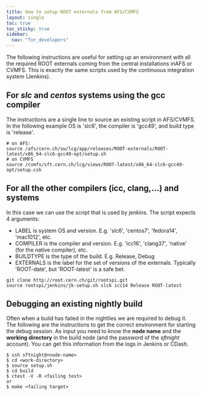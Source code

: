 ```yaml
---
title: How to setup ROOT externals from AFS/CVMFS
layout: single
toc: true
toc_sticky: true
sidebar:
  nav: "for_developers"
---
```


The following instructions are useful for setting up an environment with all the required ROOT externals coming from the central installations inAFS or CVMFS. This is exactly the same scripts used by the continuous integration system (Jenkins).

## For *slc* and *centos* systems using the gcc compiler
The instructions are a single line to source an existing script in AFS/CVMFS. In the following example OS is 'slc6', the compiler is 'gcc49', and build type is 'release'.
```
# on AFS:
source /afs/cern.ch/sw/lcg/app/releases/ROOT-externals/ROOT-latest/x86_64-slc6-gcc49-opt/setup.sh
# on CVMFS
source /cvmfs/sft.cern.ch/lcg/views/ROOT-latest/x86_64-slc6-gcc49-opt/setup.csh
```

## For all the other compilers (icc, clang,...) and systems
In this case we can use the script that is used by jenkins. The script expects 4 arguments:

- LABEL is system OS and version. E.g. 'slc6', 'centos7', 'fedora14', 'mac1012', etc.
- COMPILER is the compiler and version. E.g. 'icc16', 'clang37', 'native' (for the native compiler), etc.
- BUILDTYPE is the type of the build. E.g. Release, Debug
- EXTERNALS is the label for the set of versions of the externals. Typically 'ROOT-date', but 'ROOT-latest' is a safe bet.
```
git clone http://root.cern.ch/git/rootspi.git
source rootspi/jenkins/jk-setup.sh slc6 icc14 Release ROOT-latest
```

## Debugging an existing nightly build
Often when a build has failed in the nightlies we are required to debug it. The following are the instructions to get the correct environment for starting the debug session. As input you need to know the **node name** and the **working directory** in the build node (and the password of the *sftnight* account). You can get this information from the logs in Jenkins or CDash.
```
$ ssh sftnight@<node-name>
$ cd <work-directory>
$ source setup.sh
$ cd build
$ ctest -V -R <failing test>
or
$ make <failing target>
```